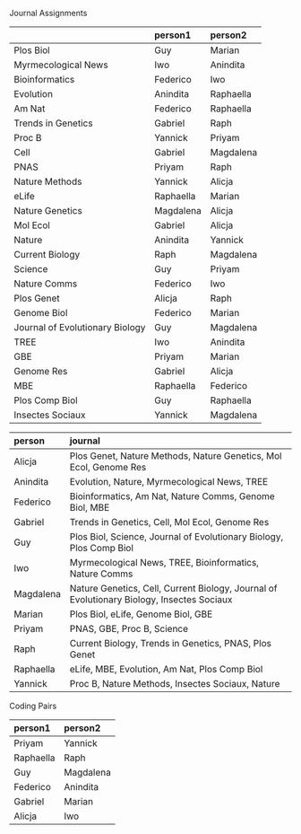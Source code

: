 Journal Assignments




|                                |person1   |person2   |
|:-------------------------------|:---------|:---------|
|Plos Biol                       |Guy       |Marian    |
|Myrmecological News             |Iwo       |Anindita  |
|Bioinformatics                  |Federico  |Iwo       |
|Evolution                       |Anindita  |Raphaella |
|Am Nat                          |Federico  |Raphaella |
|Trends in Genetics              |Gabriel   |Raph      |
|Proc B                          |Yannick   |Priyam    |
|Cell                            |Gabriel   |Magdalena |
|PNAS                            |Priyam    |Raph      |
|Nature Methods                  |Yannick   |Alicja    |
|eLife                           |Raphaella |Marian    |
|Nature Genetics                 |Magdalena |Alicja    |
|Mol Ecol                        |Gabriel   |Alicja    |
|Nature                          |Anindita  |Yannick   |
|Current Biology                 |Raph      |Magdalena |
|Science                         |Guy       |Priyam    |
|Nature Comms                    |Federico  |Iwo       |
|Plos Genet                      |Alicja    |Raph      |
|Genome Biol                     |Federico  |Marian    |
|Journal of Evolutionary Biology |Guy       |Magdalena |
|TREE                            |Iwo       |Anindita  |
|GBE                             |Priyam    |Marian    |
|Genome Res                      |Gabriel   |Alicja    |
|MBE                             |Raphaella |Federico  |
|Plos Comp Biol                  |Guy       |Raphaella |
|Insectes Sociaux                |Yannick   |Magdalena |




|person    |journal                                                                                   |
|:---------|:-----------------------------------------------------------------------------------------|
|Alicja    |Plos Genet, Nature Methods, Nature Genetics, Mol Ecol, Genome Res                         |
|Anindita  |Evolution, Nature, Myrmecological News, TREE                                              |
|Federico  |Bioinformatics, Am Nat, Nature Comms, Genome Biol, MBE                                    |
|Gabriel   |Trends in Genetics, Cell, Mol Ecol, Genome Res                                            |
|Guy       |Plos Biol, Science, Journal of Evolutionary Biology, Plos Comp Biol                       |
|Iwo       |Myrmecological News, TREE, Bioinformatics, Nature Comms                                   |
|Magdalena |Nature Genetics, Cell, Current Biology, Journal of Evolutionary Biology, Insectes Sociaux |
|Marian    |Plos Biol, eLife, Genome Biol, GBE                                                        |
|Priyam    |PNAS, GBE, Proc B, Science                                                                |
|Raph      |Current Biology, Trends in Genetics, PNAS, Plos Genet                                     |
|Raphaella |eLife, MBE, Evolution, Am Nat, Plos Comp Biol                                             |
|Yannick   |Proc B, Nature Methods, Insectes Sociaux, Nature                                          |




Coding Pairs




|person1   |person2   |
|:---------|:---------|
|Priyam    |Yannick   |
|Raphaella |Raph      |
|Guy       |Magdalena |
|Federico  |Anindita  |
|Gabriel   |Marian    |
|Alicja    |Iwo       |




